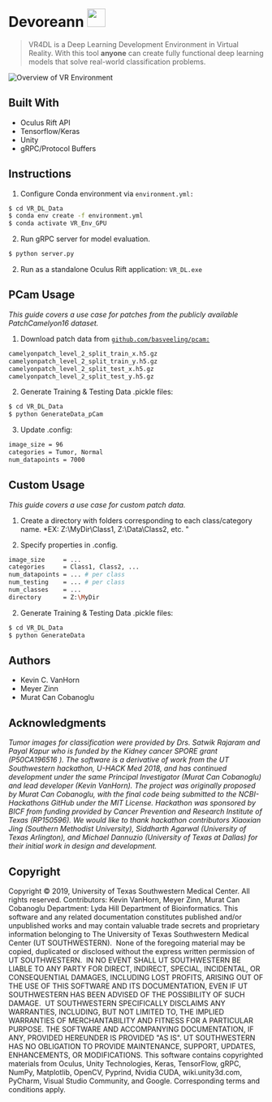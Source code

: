 # Devoreann <img src="https://raw.githubusercontent.com/Cobanoglu-Lab/VR4DL/master/VR_DL_Data/Repo/vr_icon.png" width="36">
 > VR4DL is a Deep Learning Development Environment in Virtual Reality. With this tool **anyone** can create fully functional deep learning models that solve real-world classification problems.

![Overview of VR Environment](https://raw.githubusercontent.com/Cobanoglu-Lab/VR4DL/master/VR_DL_Data/Repo/Figure_Overview.png)


 
## Built With
* Oculus Rift API
* Tensorflow/Keras
* Unity
* gRPC/Protocol Buffers

## Instructions
1. Configure Conda environment via `environment.yml:`

```sh
$ cd VR_DL_Data
$ conda env create -f environment.yml
$ conda activate VR_Env_GPU
```
2. Run gRPC server for model evaluation.
```sh
$ python server.py
```
2. Run as a standalone Oculus Rift application: `VR_DL.exe`

## PCam Usage
*This guide covers a use case for patches from the publicly available PatchCamelyon16 dataset.*

1. Download patch data from [`github.com/basveeling/pcam:`](github.com/basveeling/pcam) 
 ```sh
 camelyonpatch_level_2_split_train_x.h5.gz
 camelyonpatch_level_2_split_train_y.h5.gz
 camelyonpatch_level_2_split_test_x.h5.gz
 camelyonpatch_level_2_split_test_y.h5.gz
 ```
 2. Generate Training & Testing Data .pickle files:
 ```sh
 $ cd VR_DL_Data
 $ python GenerateData_pCam
 ```
 3. Update .config:
 ```sh
 image_size = 96
 categories = Tumor, Normal
 num_datapoints = 7000
 ```
 
 ## Custom Usage
*This guide covers a use case for custom patch data.*
1. Create a directory with folders corresponding to each class/category name.
*EX: Z:\MyDir\Class1, Z:\Data\Class2, etc. "

1. Specify properties in .config.
 ```sh
 image_size     = ...
 categories     = Class1, Class2, ...
 num_datapoints = ... # per class
 num_testing    = ... # per class
 num_classes    = ...
 directory      = Z:\MyDir
 ```

2. Generate Training & Testing Data .pickle files:
 ```sh
 $ cd VR_DL_Data
 $ python GenerateData
 ```

## Authors
* Kevin C. VanHorn
* Meyer Zinn
* Murat Can Cobanoglu

## Acknowledgments
*Tumor images for classification were provided by Drs. Satwik Rajaram and Payal Kapur who is funded by the Kidney cancer SPORE grant (P50CA196516 ). The software is a derivative of work from the UT Southwestern hackathon, U-HACK Med 2018, and has continued development under the same Principal Investigator (Murat Can Cobanoglu) and lead developer (Kevin VanHorn). The project was originally proposed by Murat Can Cobanoglu, with the final code being submitted to the NCBI-Hackathons GitHub under the MIT License. Hackathon was sponsored by BICF from funding provided by Cancer Prevention and Research Institute of Texas (RP150596). We would like to thank hackathon contributors Xiaoxian Jing (Southern Methodist University), Siddharth Agarwal (University of Texas Arlington), and Michael Dannuzio (University of Texas at Dallas) for their initial work in design and development.*

## Copyright

Copyright © 2019, University of Texas Southwestern Medical Center. All rights reserved.
Contributors: Kevin VanHorn, Meyer Zinn, Murat Can Cobanoglu
Department: Lyda Hill Department of Bioinformatics.
This software and any related documentation constitutes published and/or unpublished works and may contain valuable trade secrets and proprietary information belonging to The University of Texas Southwestern Medical Center (UT SOUTHWESTERN).  None of the foregoing material may be copied, duplicated or disclosed without the express written permission of UT SOUTHWESTERN.  IN NO EVENT SHALL UT SOUTHWESTERN BE LIABLE TO ANY PARTY FOR DIRECT, INDIRECT, SPECIAL, INCIDENTAL, OR CONSEQUENTIAL DAMAGES, INCLUDING LOST PROFITS, ARISING OUT OF THE USE OF THIS SOFTWARE AND ITS DOCUMENTATION, EVEN IF UT SOUTHWESTERN HAS BEEN ADVISED OF THE POSSIBILITY OF SUCH DAMAGE.  UT SOUTHWESTERN SPECIFICALLY DISCLAIMS ANY WARRANTIES, INCLUDING, BUT NOT LIMITED TO, THE IMPLIED WARRANTIES OF MERCHANTABILITY AND FITNESS FOR A PARTICULAR PURPOSE. THE SOFTWARE AND ACCOMPANYING DOCUMENTATION, IF ANY, PROVIDED HEREUNDER IS PROVIDED "AS IS". UT SOUTHWESTERN HAS NO OBLIGATION TO PROVIDE MAINTENANCE, SUPPORT, UPDATES, ENHANCEMENTS, OR MODIFICATIONS.
This software contains copyrighted materials from Oculus, Unity Technologies, Keras, TensorFlow, gRPC, NumPy, Matplotlib, OpenCV, Pyprind, Nvidia CUDA, wiki.unity3d.com, PyCharm, Visual Studio Community, and Google. Corresponding terms and conditions apply.
